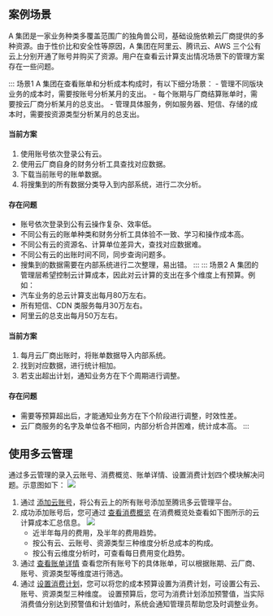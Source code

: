 ## 案例场景


A 集团是一家业务种类多覆盖范围广的独角兽公司，基础设施依赖云厂商提供的多种资源。由于性价比和安全性等原因，A 集团在阿里云、腾讯云、AWS 三个公有云上分别开通了账号并购买了资源。用户在查看云计算支出情况场景下的管理方案存在一些问题。

<dx-accordion>
::: 场景1
A 集团在查看账单和分析成本构成时，有以下细分场景：
  - 管理不同版块业务的成本时，需要按账号分析某月的支出。
  - 每个账期与厂商结算账单时，需要按云厂商分析某月的总支出。
  - 管理具体服务，例如服务器、短信、存储的成本时，需要按资源类型分析某月的总支出。


#### 当前方案
1. 使用账号依次登录公有云。
2. 使用云厂商自身的财务分析工具查找对应数据。
3. 下载当前账号的账单数据。
4. 将搜集到的所有数据分类导入到内部系统，进行二次分析。


#### 存在问题
- 账号依次登录到公有云操作复杂、效率低。
- 不同公有云的账单种类和财务分析工具体验不一致、学习和操作成本高。
- 不同公有云的资源名、计算单位差异大，查找对应数据难。
- 不同公有云的出账时间不同，同步查询问题多。
- 搜集到的数据需要在内部系统进行二次整理，易出错。
:::
::: 场景2
A 集团的管理层希望控制云计算成本，因此对云计算的支出在多个维度上有预算。例如：
- 汽车业务的总云计算支出每月80万左右。
- 所有短信、CDN 类服务每月30万左右。
- 阿里云的总支出每月50万左右。


#### 当前方案
1. 每月云厂商出账时，将账单数据导入内部系统。
2. 找到对应数据，进行统计相加。
3. 若支出超出计划，通知业务方在下个周期进行调整。



#### 存在问题
- 需要等预算超出后，才能通知业务方在下个阶段进行调整，时效性差。
- 云厂商服务的名字及单位各不相同，内部分析合并困难，统计成本高。
:::
</dx-accordion>




## 使用多云管理

通过多云管理的录入云账号、消费概览、账单详情、设置消费计划四个模块解决问题。示意图如下：
![](https://qcloudimg.tencent-cloud.cn/raw/793a77d5ca059142fad818bc4c28e32b.png)
1. 通过 [添加云账号](https://cloud.tencent.com/document/product/1522/65724)，将公有云上的所有账号添加至腾讯多云管理平台。
2. 成功添加账号后，您可通过 [查看消费概览](https://cloud.tencent.com/document/product/1522/65840) 在消费概览处查看如下图所示的云计算成本汇总信息。
![](https://qcloudimg.tencent-cloud.cn/raw/73a5a1abdb100eb5bdf9a69ff1a6a25f.png)
	- 近半年每月的费用，及半年的费用趋势。
	- 按公有云、云账号、资源类型三种维度分析总成本的构成。
	- 按公有云维度分析时，可查看每日费用变化趋势。
3. 通过 [查看账单详情](https://cloud.tencent.com/document/product/1522/66855) 查看您所有账号下的具体账单，可以根据账期、云厂商、账号、资源类型等维度进行筛选。
4. 通过 [设置消费计划](https://cloud.tencent.com/document/product/1522/66856)，您可以将您的成本预算设置为消费计划，可设置公有云、账号、资源类型三种维度。
设置预算后，您可为消费计划添加预警值，当实际消费值分别达到预警值和计划值时，系统会通知管理员帮助您及时调整业务。





